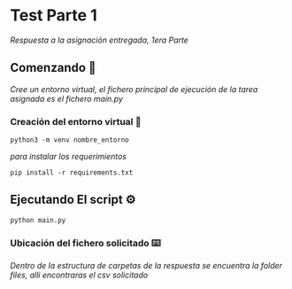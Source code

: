 # Test Parte 1

_Respuesta a la asignación entregada, 1era Parte_

## Comenzando 🚀

_Cree un entorno virtual, el fichero principal de ejecución de la tarea asignada es el fichero main.py_

### Creación del entorno virtual 🔧

```
python3 -m venv nombre_entorno
```

_para instalar los requerimientos_

```
pip install -r requirements.txt
```

## Ejecutando El script ⚙️

```
python main.py
```

### Ubicación del fichero solicitado ⌨️

_Dentro de la estructura de carpetas de la respuesta se encuentra la folder files, alli encontraras el csv solicitado_

